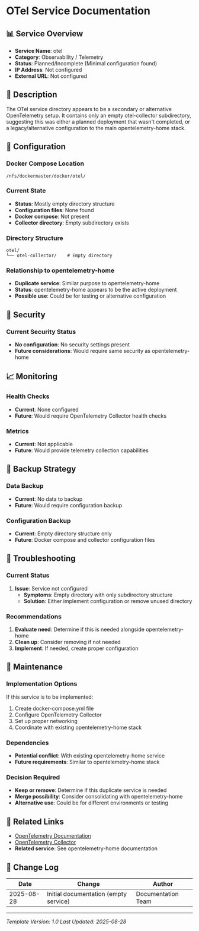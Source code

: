 # OTel Service Documentation

## 📊 Service Overview

- **Service Name**: otel
- **Category**: Observability / Telemetry
- **Status**: Planned/Incomplete (Minimal configuration found)
- **IP Address**: Not configured
- **External URL**: Not configured

## 🚀 Description

The OTel service directory appears to be a secondary or alternative OpenTelemetry setup. It contains only an empty otel-collector subdirectory, suggesting this was either a planned deployment that wasn't completed, or a legacy/alternative configuration to the main opentelemetry-home stack.

## 🔧 Configuration

### Docker Compose Location
```
/nfs/dockermaster/docker/otel/
```

### Current State
- **Status**: Mostly empty directory structure
- **Configuration files**: None found
- **Docker compose**: Not present
- **Collector directory**: Empty subdirectory exists

### Directory Structure
```
otel/
└── otel-collector/    # Empty directory
```

### Relationship to opentelemetry-home
- **Duplicate service**: Similar purpose to opentelemetry-home
- **Status**: opentelemetry-home appears to be the active deployment
- **Possible use**: Could be for testing or alternative configuration

## 🔐 Security

### Current Security Status
- **No configuration**: No security settings present
- **Future considerations**: Would require same security as opentelemetry-home

## 📈 Monitoring

### Health Checks
- **Current**: None configured
- **Future**: Would require OpenTelemetry Collector health checks

### Metrics
- **Current**: Not applicable
- **Future**: Would provide telemetry collection capabilities

## 🔄 Backup Strategy

### Data Backup
- **Current**: No data to backup
- **Future**: Would require configuration backup

### Configuration Backup
- **Current**: Empty directory structure only
- **Future**: Docker compose and collector configuration files

## 🚨 Troubleshooting

### Current Status
1. **Issue**: Service not configured
   - **Symptoms**: Empty directory with only subdirectory structure
   - **Solution**: Either implement configuration or remove unused directory

### Recommendations
1. **Evaluate need**: Determine if this is needed alongside opentelemetry-home
2. **Clean up**: Consider removing if not needed
3. **Implement**: If needed, create proper configuration

## 📝 Maintenance

### Implementation Options
If this service is to be implemented:
1. Create docker-compose.yml file
2. Configure OpenTelemetry Collector
3. Set up proper networking
4. Coordinate with existing opentelemetry-home stack

### Dependencies
- **Potential conflict**: With existing opentelemetry-home service
- **Future requirements**: Similar to opentelemetry-home stack

### Decision Required
- **Keep or remove**: Determine if this duplicate service is needed
- **Merge possibility**: Consider consolidating with opentelemetry-home
- **Alternative use**: Could be for different environments or testing

## 🔗 Related Links

- [OpenTelemetry Documentation](https://opentelemetry.io/docs/)
- [OpenTelemetry Collector](https://opentelemetry.io/docs/collector/)
- **Related service**: See opentelemetry-home documentation

## 📅 Change Log

| Date | Change | Author |
|------|---------|---------|
| 2025-08-28 | Initial documentation (empty service) | Documentation Team |

---
*Template Version: 1.0*
*Last Updated: 2025-08-28*

